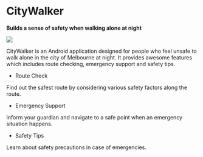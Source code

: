 # CityWalker

**Builds a sense of safety when walking alone at night**



<img src="CityWalker/app/src/main/res/drawable/CityWalkerPoster.png">

CityWalker is an Android application designed for people who feel unsafe to walk alone in the city of Melbourne at night. It provides awesome features which includes route checking, emergency support and safety tips.

* Route Check

Find out the safest route by considering various safety factors along the route.

* Emergency Support

Inform your guardian and navigate to a safe point when an emergency situation happens.

* Safety Tips

Learn about safety precautions in case of emergencies.
